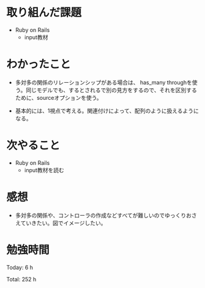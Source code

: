 # 取り組んだ課題

* Ruby on Rails
  * input教材

# わかったこと

* 多対多の関係のリレーションシップがある場合は、 has_many throughを使う。同じモデルでも、するとされるで別の見方をするので、それを区別するために、sourceオプションを使う。

* 基本的には、1視点で考える。関連付けによって、配列のように扱えるようになる。

# 次やること

* Ruby on Rails
  * input教材を読む

# 感想

* 多対多の関係や、コントローラの作成などすべてが難しいのでゆっくりおさえていきたい。図でイメージしたい。

# 勉強時間

Today: 6 h

Total: 252 h
